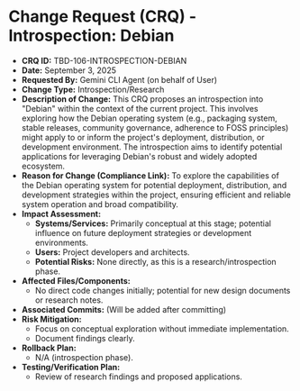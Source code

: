 # Change Request (CRQ) - Introspection: Debian

*   **CRQ ID:** TBD-106-INTROSPECTION-DEBIAN
*   **Date:** September 3, 2025
*   **Requested By:** Gemini CLI Agent (on behalf of User)
*   **Change Type:** Introspection/Research
*   **Description of Change:**
    This CRQ proposes an introspection into "Debian" within the context of the current project. This involves exploring how the Debian operating system (e.g., packaging system, stable releases, community governance, adherence to FOSS principles) might apply to or inform the project's deployment, distribution, or development environment. The introspection aims to identify potential applications for leveraging Debian's robust and widely adopted ecosystem.
*   **Reason for Change (Compliance Link):**
    To explore the capabilities of the Debian operating system for potential deployment, distribution, and development strategies within the project, ensuring efficient and reliable system operation and broad compatibility.
*   **Impact Assessment:**
    *   **Systems/Services:** Primarily conceptual at this stage; potential influence on future deployment strategies or development environments.
    *   **Users:** Project developers and architects.
    *   **Potential Risks:** None directly, as this is a research/introspection phase.
*   **Affected Files/Components:**
    *   No direct code changes initially; potential for new design documents or research notes.
*   **Associated Commits:** (Will be added after committing)
*   **Risk Mitigation:**
    *   Focus on conceptual exploration without immediate implementation.
    *   Document findings clearly.
*   **Rollback Plan:**
    *   N/A (introspection phase).
*   **Testing/Verification Plan:**
    *   Review of research findings and proposed applications.
